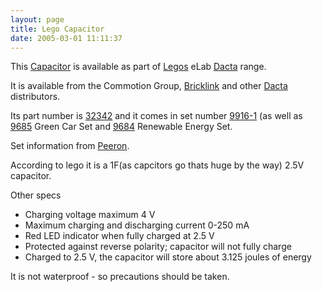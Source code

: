 ```yaml
---
layout: page
title: Lego Capacitor
date: 2005-03-01 11:11:37
---
```

This <a href="/wiki/capacitor.html" title="Capacitor">Capacitor</a> is available as part of <a href="/wiki/lego.html" title="The best known construction toy">Legos</a> eLab <a href="/wiki/dacta.html" title="DACTA">Dacta</a> range.

It is available from the Commotion Group, <a href="/wiki/bricklink.html" title="Lego Trading Commnity">Bricklink</a> and other <a href="/wiki/dacta.html" title="DACTA">Dacta</a> distributors.

Its part number is <a href="http://www.peeron.com/inv/parts/32342">32342</a> and it comes in set number <a href="http://www.peeron.com/inv/sets/9916-1">9916-1</a> (as well as <a href="http://www.peeron.com/inv/sets/9685-1">9685</a> Green Car Set and <a href="http://www.peeron.com/inv/sets/9684-1">9684</a> Renewable Energy Set.

Set information from <a href="/wiki/peeron.html" title="Online database of Lego Sets and Parts">Peeron</a>.

According to lego it is a 1F(as capcitors go thats huge by the way) 2.5V capacitor.

Other specs

* Charging voltage maximum 4 V
* Maximum charging and discharging current 0-250 mA
* Red LED indicator when fully charged at 2.5 V
* Protected against reverse polarity; capacitor will not fully charge
* Charged to 2.5 V, the capacitor will store about 3.125 joules of energy

It is not waterproof - so precautions should be taken.
